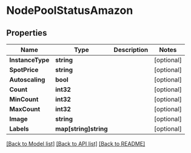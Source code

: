 # NodePoolStatusAmazon

## Properties
Name | Type | Description | Notes
------------ | ------------- | ------------- | -------------
**InstanceType** | **string** |  | [optional] 
**SpotPrice** | **string** |  | [optional] 
**Autoscaling** | **bool** |  | [optional] 
**Count** | **int32** |  | [optional] 
**MinCount** | **int32** |  | [optional] 
**MaxCount** | **int32** |  | [optional] 
**Image** | **string** |  | [optional] 
**Labels** | **map[string]string** |  | [optional] 

[[Back to Model list]](../README.md#documentation-for-models) [[Back to API list]](../README.md#documentation-for-api-endpoints) [[Back to README]](../README.md)


